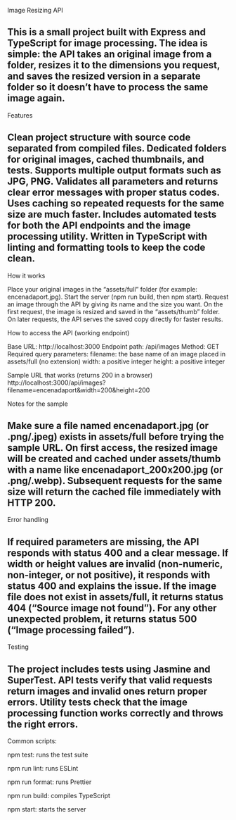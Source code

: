 Image Resizing API

This is a small project built with Express and TypeScript for image processing. The idea is simple: the API takes an original image from a folder, resizes it to the dimensions you request, and saves the resized version in a separate folder so it doesn’t have to process the same image again.
-----------------------------------------------------------------------
Features

Clean project structure with source code separated from compiled files.
Dedicated folders for original images, cached thumbnails, and tests.
Supports multiple output formats such as JPG, PNG.
Validates all parameters and returns clear error messages with proper status codes.
Uses caching so repeated requests for the same size are much faster.
Includes automated tests for both the API endpoints and the image processing utility.
Written in TypeScript with linting and formatting tools to keep the code clean.
--------------------------------------------------------------
How it works

Place your original images in the “assets/full” folder (for example: encenadaport.jpg).
Start the server (npm run build, then npm start).
Request an image through the API by giving its name and the size you want.
On the first request, the image is resized and saved in the “assets/thumb” folder.
On later requests, the API serves the saved copy directly for faster results.

How to access the API (working endpoint)

Base URL: http://localhost:3000
Endpoint path: /api/images
Method: GET
Required query parameters:
filename: the base name of an image placed in assets/full (no extension)
width: a positive integer
height: a positive integer


Sample URL that works (returns 200 in a browser)
http://localhost:3000/api/images?filename=encenadaport&width=200&height=200



Notes for the sample

Make sure a file named encenadaport.jpg (or .png/.jpeg) exists in assets/full before trying the sample URL.
On first access, the resized image will be created and cached under assets/thumb with a name like encenadaport_200x200.jpg (or .png/.webp).
Subsequent requests for the same size will return the cached file immediately with HTTP 200.
-----------------------------------------------------------------------
Error handling

If required parameters are missing, the API responds with status 400 and a clear message.
If width or height values are invalid (non-numeric, non-integer, or not positive), it responds with status 400 and explains the issue.
If the image file does not exist in assets/full, it returns status 404 (“Source image not found”).
For any other unexpected problem, it returns status 500 (“Image processing failed”).
-------------------------------------------------------------
Testing

The project includes tests using Jasmine and SuperTest.
API tests verify that valid requests return images and invalid ones return proper errors.
Utility tests check that the image processing function works correctly and throws the right errors.
-------------------------------------------------------------
Common scripts:

npm test: runs the test suite

npm run lint: runs ESLint

npm run format: runs Prettier

npm run build: compiles TypeScript

npm start: starts the server


